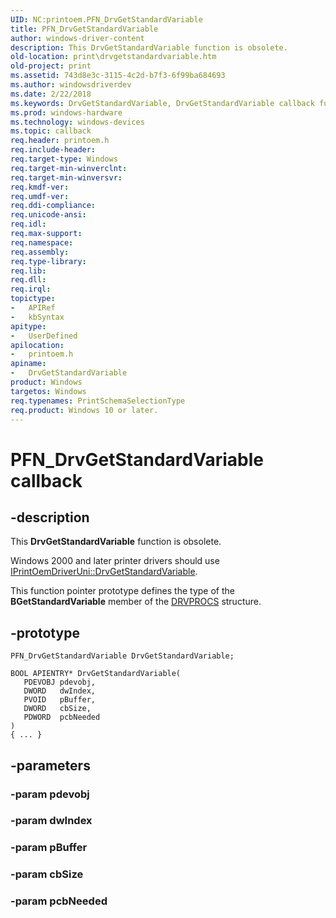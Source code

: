 ```yaml
---
UID: NC:printoem.PFN_DrvGetStandardVariable
title: PFN_DrvGetStandardVariable
author: windows-driver-content
description: This DrvGetStandardVariable function is obsolete.
old-location: print\drvgetstandardvariable.htm
old-project: print
ms.assetid: 743d8e3c-3115-4c2d-b7f3-6f99ba684693
ms.author: windowsdriverdev
ms.date: 2/22/2018
ms.keywords: DrvGetStandardVariable, DrvGetStandardVariable callback function [Print Devices], PFN_DrvGetStandardVariable, print.drvgetstandardvariable, print_obsoletefunctions_143de6bb-bea1-4292-8ac4-e34c2610a8ab.xml, printoem/DrvGetStandardVariable
ms.prod: windows-hardware
ms.technology: windows-devices
ms.topic: callback
req.header: printoem.h
req.include-header: 
req.target-type: Windows
req.target-min-winverclnt: 
req.target-min-winversvr: 
req.kmdf-ver: 
req.umdf-ver: 
req.ddi-compliance: 
req.unicode-ansi: 
req.idl: 
req.max-support: 
req.namespace: 
req.assembly: 
req.type-library: 
req.lib: 
req.dll: 
req.irql: 
topictype:
-	APIRef
-	kbSyntax
apitype:
-	UserDefined
apilocation:
-	printoem.h
apiname:
-	DrvGetStandardVariable
product: Windows
targetos: Windows
req.typenames: PrintSchemaSelectionType
req.product: Windows 10 or later.
---
```


# PFN_DrvGetStandardVariable callback


## -description


This <b>DrvGetStandardVariable</b> function is obsolete. 

Windows 2000 and later printer drivers should use <a href="https://msdn.microsoft.com/library/windows/hardware/ff553129">IPrintOemDriverUni::DrvGetStandardVariable</a>. 

This function pointer prototype defines the type of the <b>BGetStandardVariable</b> member of the <a href="..\printoem\ns-printoem-_drvprocs.md">DRVPROCS</a> structure.


## -prototype


````
PFN_DrvGetStandardVariable DrvGetStandardVariable;

BOOL APIENTRY* DrvGetStandardVariable(
   PDEVOBJ pdevobj,
   DWORD   dwIndex,
   PVOID   pBuffer,
   DWORD   cbSize,
   PDWORD  pcbNeeded
)
{ ... }
````


## -parameters




### -param pdevobj


### -param dwIndex


### -param pBuffer


### -param cbSize


### -param pcbNeeded

